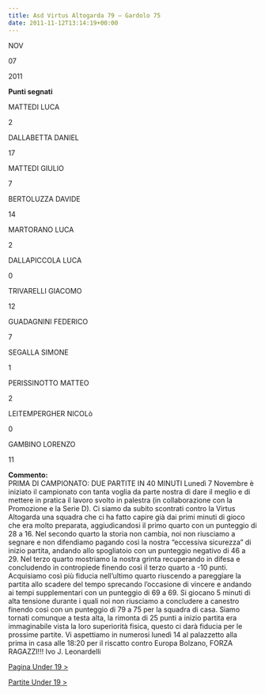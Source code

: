 ```yaml
---
title: Asd Virtus Altogarda 79 – Gardolo 75
date: 2011-11-12T13:14:19+00:00
---
```

NOV

07

2011

**Punti segnati**

MATTEDI LUCA

2

DALLABETTA DANIEL

17

MATTEDI GIULIO

7

BERTOLUZZA DAVIDE

14

MARTORANO LUCA

2

DALLAPICCOLA LUCA

0

TRIVARELLI GIACOMO

12

GUADAGNINI FEDERICO

7

SEGALLA SIMONE

1

PERISSINOTTO MATTEO

2

LEITEMPERGHER NICOLò

0

GAMBINO LORENZO

11

**Commento:**  
PRIMA DI CAMPIONATO: DUE PARTITE IN 40 MINUTI Lunedì 7 Novembre è iniziato il campionato con tanta voglia da parte nostra di dare il meglio e di mettere in pratica il lavoro svolto in palestra (in collaborazione con la Promozione e la Serie D). Ci siamo da subito scontrati contro la Virtus Altogarda una squadra che ci ha fatto capire già dai primi minuti di gioco che era molto preparata, aggiudicandosi il primo quarto con un punteggio di 28 a 16. Nel secondo quarto la storia non cambia, noi non riusciamo a segnare e non difendiamo pagando così la nostra “eccessiva sicurezza” di inizio partita, andando allo spogliatoio con un punteggio negativo di 46 a 29. Nel terzo quarto mostriamo la nostra grinta recuperando in difesa e concludendo in contropiede finendo così il terzo quarto a -10 punti. Acquisiamo così più fiducia nell’ultimo quarto riuscendo a pareggiare la partita allo scadere del tempo sprecando l’occasione di vincere e andando ai tempi supplementari con un punteggio di 69 a 69. Si giocano 5 minuti di alta tensione durante i quali noi non riusciamo a concludere a canestro finendo così con un punteggio di 79 a 75 per la squadra di casa. Siamo tornati comunque a testa alta, la rimonta di 25 punti a inizio partita era immaginabile vista la loro superiorità fisica, questo ci darà fiducia per le prossime partite. Vi aspettiamo in numerosi lunedì 14 al palazzetto alla prima in casa alle 18:20 per il riscatto contro Europa Bolzano, FORZA RAGAZZI!!! Ivo J. Leonardelli

[Pagina Under 19 >](http://www.basketgardolo.it/under-19)

[Partite Under 19 >](http://www.basketgardolo.it/?tag=under-19&cat=11)